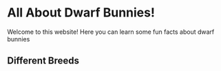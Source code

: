 # All About Dwarf Bunnies!
Welcome to this website! Here you can learn some fun facts about dwarf bunnies



## Different Breeds


